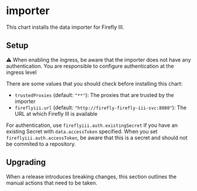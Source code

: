 # importer

This chart installs the data importer for Firefly III.

## Setup

:warning: When enabling the ingress, be aware that the importer does not have any authentication. You are responsible to configure authentication at the ingress level

There are some values that you should check before installing this chart:

* `trustedProxies` (default: `"**"`): The proxies that are trusted by the importer
* `fireflyiii.url` (default: `"http://firefly-firefly-iii-svc:8080"`): The URL at which Firefly III is available

For authentication, use `fireflyiii.auth.existingSecret` if you have an existing Secret with `data.accessToken` specified.
When you set `fireflyiii.auth.accessToken`, be aware that this is a secret and should not be commited to a repository.

## Upgrading

When a release introduces breaking changes, this section outlines the manual actions that need to be taken.
